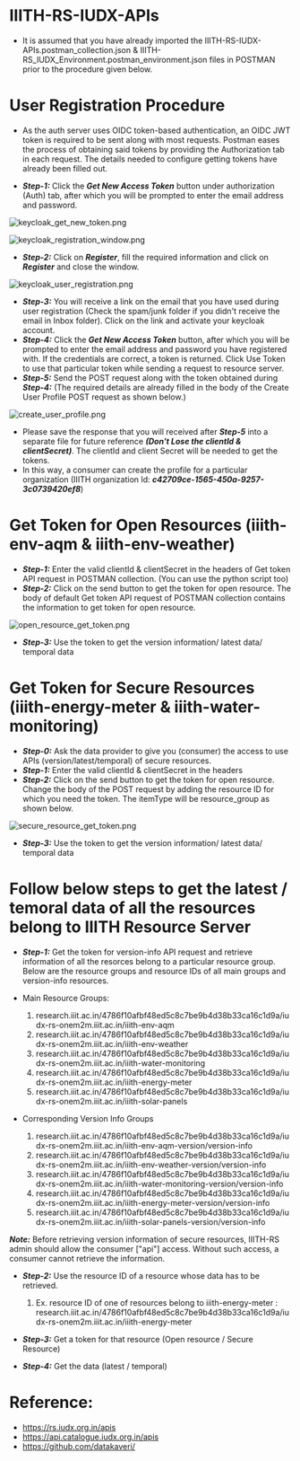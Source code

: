 # IIITH-RS-IUDX-APIs
* It is assumed that you have already imported the IIITH-RS-IUDX-APIs.postman_collection.json & IIITH-RS_IUDX_Environment.postman_environment.json files in POSTMAN prior to the procedure given below.

# User Registration Procedure
* As the auth server uses OIDC token-based authentication, an OIDC JWT token is required to be sent along with most requests. Postman eases the process of obtaining said tokens by providing the Authorization tab in each request. The details needed to configure getting tokens have already been filled out. 

* ***Step-1:*** Click the ***Get New Access Token*** button under authorization (Auth) tab, after which you will be prompted to enter the email address and password.

![keycloak_get_new_token.png](https://github.com/smartcityresearch/IIITH-RS-APIs/blob/main/IUDX-APIs/images/keycloak_get_new_token.png)

![keycloak_registration_window.png](https://github.com/smartcityresearch/IIITH-RS-APIs/blob/main/IUDX-APIs/images/keycloak_registration_window.png)
* ***Step-2:*** Click on ***Register***,  fill the required information and click on ***Register*** and close the window.

![keycloak_user_registration.png](https://github.com/smartcityresearch/IIITH-RS-APIs/blob/main/IUDX-APIs/images/keycloak_user_registration.png)
* ***Step-3:*** You will receive a link on the email that you have used during user registration (Check the spam/junk folder if you didn't receive the email in Inbox folder). Click on the link and activate your keycloak account.
* ***Step-4:*** Click the ***Get New Access Token*** button, after which you will be prompted to enter the email address and password you have registered with. If the credentials are correct, a token is returned. Click Use Token to use that particular token while sending a request to resource server.
* ***Step-5:*** Send the POST request along with the token obtained during ***Step-4:***  (The required details are already filled in the body of the Create User Profile POST request as shown below.)

![create_user_profile.png](https://github.com/smartcityresearch/IIITH-RS-APIs/blob/main/IUDX-APIs/images/create_user_profile.png)
* Please save the response that you will received after ***Step-5*** into a separate file for future reference ***(Don't Lose the clientId & clientSecret)***. The clientId and client Secret will be needed to get the tokens. 
* In this way, a consumer can create the profile for a particular organization (IIITH organization Id: ***c42709ce-1565-450a-9257-3c0739420ef8***)

# Get Token for Open Resources (iiith-env-aqm & iiith-env-weather)
* ***Step-1:*** Enter the valid clientId & clientSecret in the headers of Get token API request in POSTMAN collection. (You can use the python script too)
* ***Step-2:*** Click on the send button to get the token for open resource. The body of default Get token API request of POSTMAN collection contains the information to get token for open resource.

![open_resource_get_token.png](https://github.com/smartcityresearch/IIITH-RS-APIs/blob/main/IUDX-APIs/images/open_resource_get_token.png)
* ***Step-3:*** Use the token to get the version information/ latest data/ temporal data

# Get Token for Secure Resources (iiith-energy-meter & iiith-water-monitoring)
* ***Step-0:*** Ask the data provider to give you (consumer) the access to use APIs (version/latest/temporal) of secure resources.
* ***Step-1:*** Enter the valid clientId & clientSecret in the headers
* ***Step-2:*** Click on the send button to get the token for open resource. Change the body of the POST request by adding the resource ID for which you need the token. The itemType will be resource_group as shown below.

![secure_resource_get_token.png](https://github.com/smartcityresearch/IIITH-RS-APIs/blob/main/IUDX-APIs/images/secure_resource_get_token.png)
* ***Step-3:*** Use the token to get the version information/ latest data/ temporal data


# Follow below steps to get the latest / temoral data of all the resources belong to IIITH Resource Server
* ***Step-1:*** Get the token for version-info API request and retrieve information of all the resorces belong to a particular resource group. Below are the resource groups and resource IDs of all main groups and version-info resources.
* Main Resource Groups:

    1. research.iiit.ac.in/4786f10afbf48ed5c8c7be9b4d38b33ca16c1d9a/iudx-rs-onem2m.iiit.ac.in/iiith-env-aqm
    2. research.iiit.ac.in/4786f10afbf48ed5c8c7be9b4d38b33ca16c1d9a/iudx-rs-onem2m.iiit.ac.in/iiith-env-weather
    3. research.iiit.ac.in/4786f10afbf48ed5c8c7be9b4d38b33ca16c1d9a/iudx-rs-onem2m.iiit.ac.in/iiith-water-monitoring
    4. research.iiit.ac.in/4786f10afbf48ed5c8c7be9b4d38b33ca16c1d9a/iudx-rs-onem2m.iiit.ac.in/iiith-energy-meter
    5. research.iiit.ac.in/4786f10afbf48ed5c8c7be9b4d38b33ca16c1d9a/iudx-rs-onem2m.iiit.ac.in/iiith-solar-panels
    
* Corresponding Version Info Groups

    1. research.iiit.ac.in/4786f10afbf48ed5c8c7be9b4d38b33ca16c1d9a/iudx-rs-onem2m.iiit.ac.in/iiith-env-aqm-version/version-info
    2. research.iiit.ac.in/4786f10afbf48ed5c8c7be9b4d38b33ca16c1d9a/iudx-rs-onem2m.iiit.ac.in/iiith-env-weather-version/version-info
    3. research.iiit.ac.in/4786f10afbf48ed5c8c7be9b4d38b33ca16c1d9a/iudx-rs-onem2m.iiit.ac.in/iiith-water-monitoring-version/version-info
    4. research.iiit.ac.in/4786f10afbf48ed5c8c7be9b4d38b33ca16c1d9a/iudx-rs-onem2m.iiit.ac.in/iiith-energy-meter-version/version-info
    5. research.iiit.ac.in/4786f10afbf48ed5c8c7be9b4d38b33ca16c1d9a/iudx-rs-onem2m.iiit.ac.in/iiith-solar-panels-version/version-info
    
***Note:*** Before retrieving version information of secure resources, IIITH-RS admin should allow the consumer ["api"] access. Without such access, a consumer cannot retrieve the information.

* ***Step-2:*** Use the resource ID of a resource whose data has to be retrieved. 
    1. Ex. resource ID of one of resources belong to iiith-energy-meter : research.iiit.ac.in/4786f10afbf48ed5c8c7be9b4d38b33ca16c1d9a/iudx-rs-onem2m.iiit.ac.in/iiith-energy-meter

* ***Step-3:*** Get a token for that resource (Open resource / Secure Resource)

* ***Step-4:*** Get the data (latest / temporal)


# Reference:
* https://rs.iudx.org.in/apis
* https://api.catalogue.iudx.org.in/apis
* https://github.com/datakaveri/

